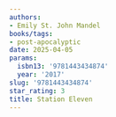 ```yaml
---
authors:
- Emily St. John Mandel
books/tags:
- post-apocalyptic
date: 2025-04-05
params:
  isbn13: '9781443434874'
  year: '2017'
slug: '9781443434874'
star_rating: 3
title: Station Eleven
---
```


<!--more-->